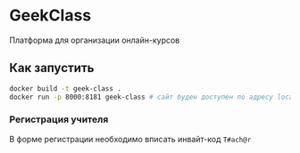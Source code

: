 # GeekClass
Платформа для организации онлайн-курсов

## Как запустить

```bash
docker build -t geek-class .
docker run -p 8000:8181 geek-class # сайт буден доступен по адресу localhost:8000
```
### Регистрация учителя
В форме регистрации необходимо вписать инвайт-код `T#ach@r`
